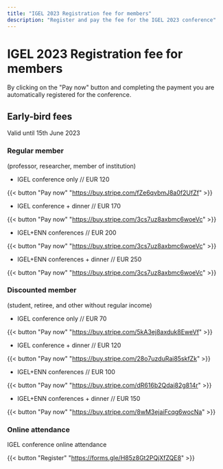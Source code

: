 ```yaml
---
title: "IGEL 2023 Registration fee for members"
description: "Register and pay the fee for the IGEL 2023 conference"
---
```

# IGEL 2023 Registration fee **for members**

By clicking on the "Pay now" button and completing the payment you are automatically registered for the conference.

## **Early-bird** fees 
Valid until 15th June 2023

### Regular member

(professor, researcher, member of institution)
 
- IGEL conference only // EUR 120

{{< button "Pay now" "https://buy.stripe.com/fZe6qvbmJ8a0f2UfZf" >}}

- IGEL conference + dinner // EUR 170

{{< button "Pay now" "https://buy.stripe.com/3cs7uz8axbmc6woeVc" >}}

- IGEL+ENN conferences // EUR 200

{{< button "Pay now" "https://buy.stripe.com/3cs7uz8axbmc6woeVc" >}}

- IGEL+ENN conferences + dinner // EUR 250

{{< button "Pay now" "https://buy.stripe.com/3cs7uz8axbmc6woeVc" >}}


### Discounted member
(student, retiree, and other without regular income)

- IGEL conference only // EUR 70

{{< button "Pay now" "https://buy.stripe.com/5kA3ej8axduk8EweVf" >}}

- IGEL conference + dinner // EUR 120

{{< button "Pay now" "https://buy.stripe.com/28o7uzduRai85skfZk" >}}

- IGEL+ENN conferences // EUR 100

{{< button "Pay now" "https://buy.stripe.com/dR616b2Qdai82g814r" >}}

- IGEL+ENN conferences + dinner // EUR 150

{{< button "Pay now" "https://buy.stripe.com/8wM3ejaiFcqg6wocNa" >}}

### Online attendance

IGEL conference online attendance

{{< button "Register" "https://forms.gle/H85z8Gt2PQjXfZQE8" >}}